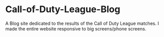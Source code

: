 # Call-of-Duty-League-Blog
A Blog site dedicated to the results of the Call of Duty League matches.  I made the entire website responsive to big screens/phone screens.
